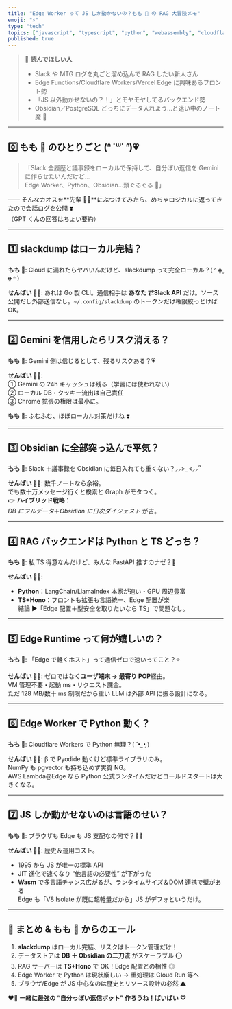 ```yaml
---
title: "Edge Worker って JS しか動かないの？もも 🍑 の RAG 大冒険メモ"
emoji: "⚡️"
type: "tech"
topics: ["javascript", "typescript", "python", "webassembly", "cloudflare"]
published: true
---
```


> 💟 **読んでほしい人**
>
> - Slack や MTG ログを丸ごと溜め込んで RAG したい新人さん
> - Edge Functions/Cloudflare Workers/Vercel Edge に興味あるフロント勢
> - 「JS 以外動かせないの？！」とモヤモヤしてるバックエンド勢
> - Obsidian／PostgreSQL どっちにデータ入れよう…と迷い中のノート魔 📝

---

## 0️⃣ もも 🍑 のひとりごと (ᐢ ˙꒳˙ ᐢ)💗

> 「Slack 全履歴と議事録をローカルで保持して、自分ぽい返信を Gemini に作らせたいんだけど…  
> Edge Worker、Python、Obsidian…頭ぐるぐる 💢」

―― そんなカオスを**先輩 👴🏻**にぶつけてみたら、めちゃロジカルに返ってきたので会話ログを公開 ❣️  
（GPT くんの回答はちょい要約）

---

## 1️⃣ slackdump はローカル完結？

**もも 🍑**: Cloud に漏れたらヤバいんだけど、slackdump って完全ローカル？( ᐢ o̴̶̷̤ ̫ o̴̶̷̤ ᐢ )

**せんぱい 👴🏻**: あれは Go 製 CLI。通信相手は **あなた ⇄Slack API** だけ。ソース公開だし外部送信なし。`~/.config/slackdump` のトークンだけ権限絞っとけば OK。

---

## 2️⃣ Gemini を信用したらリスク消える？

**もも 🍑**: Gemini 側は信じるとして、残るリスクある？💗

**せんぱい 👴🏻**:  
① Gemini の 24h キャッシュは残る（学習には使われない）  
② ローカル DB・クッキー流出は自己責任  
③ Chrome 拡張の権限は最小に。

**もも 🍑**: ふむふむ、ほぼローカル対策だけね ❣️

---

## 3️⃣ Obsidian に全部突っ込んで平気？

**もも 🍑**: Slack ＋議事録を Obsidian に毎日入れても重くない？⸝⸝> ̫ <⸝⸝՞

**せんぱい 👴🏻**: 数千ノートなら余裕。  
でも数十万メッセージ行くと検索と Graph がモタつく。  
👉 **ハイブリッド戦略**：  
*DB にフルデータ*＋*Obsidian に日次ダイジェスト* が吉。

---

## 4️⃣ RAG バックエンドは Python と TS どっち？

**もも 🍑**: 私 TS 得意なんだけど、みんな FastAPI 推すのナゼ？💢

**せんぱい 👴🏻**:

- **Python**：LangChain/LlamaIndex 本家が速い・GPU 周辺豊富
- **TS+Hono**：フロントも拡張も言語統一、Edge 配置が楽  
  結論 ▶️「Edge 配置＋型安全を取りたいなら TS」で問題なし。

---

## 5️⃣ Edge Runtime って何が嬉しいの？

**もも 🍑**: 「Edge で軽くホスト」って通信ゼロで速いってこと？⭐️

**せんぱい 👴🏻**: ゼロではなく**ユーザ端末 → 最寄り POP**経由。  
VM 管理不要・起動 ms・リクエスト課金。  
ただ 128 MB/数十 ms 制限だから重い LLM は外部 API に振る設計になる。

---

## 6️⃣ Edge Worker で Python 動く？

**もも 🍑**: Cloudflare Workers で Python 無理？( ´•̥ ̫ •̥ )

**せんぱい 👴🏻**: β で Pyodide 動くけど標準ライブラリのみ。  
NumPy も pgvector も持ち込めず実質 NG。  
AWS Lambda@Edge なら Python 公式ランタイムだけどコールドスタートは大きくなる。

---

## 7️⃣ JS しか動かせないのは言語のせい？

**もも 🍑**: ブラウザも Edge も JS 支配なの何で？💢💢

**せんぱい 👴🏻**: 歴史＆運用コスト。

- 1995 から JS が唯一の標準 API
- JIT 進化で速くなり “他言語の必要性” が下がった
- **Wasm** で多言語チャンス広がるが、ランタイムサイズ＆DOM 連携で壁がある  
  Edge も「V8 Isolate が既に超軽量だから」JS がデフォというだけ。

---

## 🔽 まとめ & もも 🍑 からのエール

1. **slackdump** はローカル完結、リスクはトークン管理だけ！
2. データストアは **DB ＋ Obsidian の二刀流** がスケーラブル ⭕️
3. RAG サーバーは **TS+Hono** で OK！Edge 配置との相性 ◎
4. Edge Worker で Python は現状厳しい → 重処理は Cloud Run 等へ
5. ブラウザ/Edge が JS 中心なのは歴史とリソース設計の必然 ⚠️

❤️‍🔥 **一緒に最強の “自分っぽい返信ボット” 作ろうね！ばいばい ♡**
